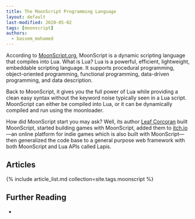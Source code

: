 ```yaml
---
title: The MoonScript Programming Language
layout: default
last-modified: 2020-05-02
tags: [moonscript]
authors:
  - bassem_mohamed
---
```


According to [MoonScript.org][1], MoonScript is a dynamic scripting language that
compiles into Lua. What is Lua? Lua is a powerful, efficient, lightweight,
embeddable scripting language. It supports procedural programming, object-oriented
programming, functional programming, data-driven programming, and data description.

Back to MoonScript, it gives you the full power of Lua while providing a clean
easy syntax without the keyword noise typically seen in a Lua script. MoonScript
can either be compiled into Lua, or it can be dynamically compiled and run using
the moonloader.

How did MoonScript start you may ask? Well, its author [Leaf Corcoran][2] built
MoonScript, started building games with MoonScript, added them to [itch.io][3]—an
online platform for indie games which is also built with MoonScript—then
generalized the code base to a general purpose web framework with both
MoonScript and Lua APIs called Lapis.

## Articles

{% include article_list.md collection=site.tags.moonscript %}

## Further Reading

-

[1]: https://moonscript.org/
[2]: https://github.com/leafo
[3]: http://itch.io/
[4]: https://therenegadecoder.com/code/hello-world-in-moonscript/
